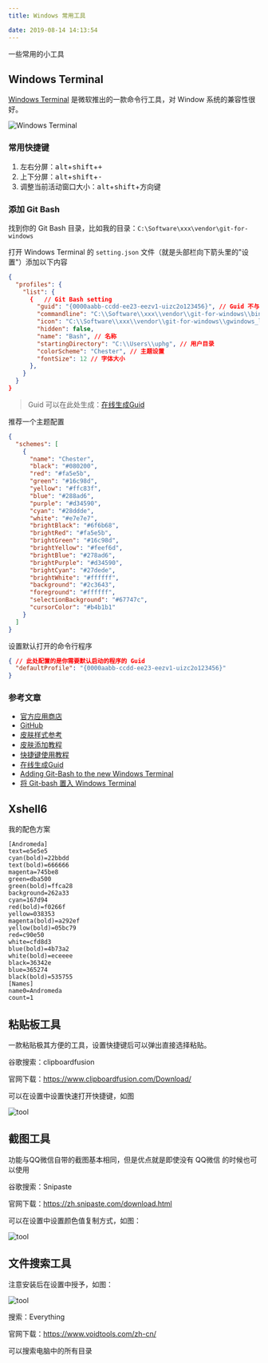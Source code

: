 ```yaml
---
title: Windows 常用工具

date: 2019-08-14 14:13:54
---
```


一些常用的小工具

<!-- more -->

## Windows Terminal

[Windows Terminal](https://www.microsoft.com/zh-cn/p/windows-terminal/9n0dx20hk701?activetab=pivot:overviewtab) 是微软推出的一款命令行工具，对 Window 系统的兼容性很好。

![Windows Terminal](../images/windows-terminal.jpg)

### 常用快捷键

1. 左右分屏：<kbd>alt</kbd>+<kbd>shift</kbd>+<kbd>+</kbd>
2. 上下分屏：<kbd>alt</kbd>+<kbd>shift</kbd>+<kbd>-</kbd>
3. 调整当前活动窗口大小：<kbd>alt</kbd>+<kbd>shift</kbd>+<kbd>方向键</kbd>

### 添加 Git Bash

找到你的 Git Bash 目录，比如我的目录：`C:\Software\xxx\vendor\git-for-windows`

打开 Windows Terminal 的 `setting.json` 文件（就是头部栏向下箭头里的"设置"）添加以下内容

```json
{
  "profiles": {
    "list": {
      {   // Git Bash setting
        "guid": "{0000aabb-ccdd-ee23-eezv1-uizc2o123456}", // Guid 不与其他程序重复即可
        "commandline": "C:\\Software\\xxx\\vendor\\git-for-windows\\bin\\bash.exe",
        "icon": "C:\\Software\\xxx\\vendor\\git-for-windows\\gwindows_logo.png",
        "hidden": false,
        "name": "Bash", // 名称
        "startingDirectory": "C:\\Users\\uphg", // 用户目录
        "colorScheme": "Chester", // 主题设置
        "fontSize": 12 // 字体大小
      },
    }
  }
}
```

> Guid 可以在此处生成：[在线生成Guid](https://www.guidgenerator.com/online-guid-generator.aspx)

推荐一个主题配置

```json
{
  "schemes": [
    {
      "name": "Chester",
      "black": "#080200",
      "red": "#fa5e5b",
      "green": "#16c98d",
      "yellow": "#ffc83f",
      "blue": "#288ad6",
      "purple": "#d34590",
      "cyan": "#28ddde",
      "white": "#e7e7e7",
      "brightBlack": "#6f6b68",
      "brightRed": "#fa5e5b",
      "brightGreen": "#16c98d",
      "brightYellow": "#feef6d",
      "brightBlue": "#278ad6",
      "brightPurple": "#d34590",
      "brightCyan": "#27dede",
      "brightWhite": "#ffffff",
      "background": "#2c3643",
      "foreground": "#ffffff",
      "selectionBackground": "#67747c",
      "cursorColor": "#b4b1b1"
    }
  ]
}
```

设置默认打开的命令行程序

```json
{ // 此处配置的是你需要默认启动的程序的 Guid
  "defaultProfile": "{0000aabb-ccdd-ee23-eezv1-uizc2o123456}"
}
```

### 参考文章

- [官方应用商店](https://www.microsoft.com/zh-cn/p/windows-terminal/9n0dx20hk701?activetab=pivot:overviewtab)
- [GitHub](https://github.com/microsoft/terminal)
- [皮肤样式参考](https://windowsterminalthemes.dev/)
- [皮肤添加教程](https://docs.microsoft.com/zh-cn/windows/terminal/customize-settings/color-schemes)
- [快捷键使用教程](https://docs.microsoft.com/zh-cn/windows/terminal/panes)
- [在线生成Guid](https://www.guidgenerator.com/online-guid-generator.aspx)
- [Adding Git-Bash to the new Windows Terminal](https://stackoverflow.com/questions/56839307/adding-git-bash-to-the-new-windows-terminal)
- [将 Git-bash 置入 Windows Terminal](https://blog.yasol.cn/post/33)

## Xshell6

我的配色方案

```
[Andromeda]
text=e5e5e5
cyan(bold)=22bbdd
text(bold)=666666
magenta=745be8
green=dba500
green(bold)=ffca28
background=262a33
cyan=167d94
red(bold)=f0266f
yellow=038353
magenta(bold)=a292ef
yellow(bold)=05bc79
red=c90e50
white=cfd8d3
blue(bold)=4b73a2
white(bold)=eceeee
black=36342e
blue=365274
black(bold)=535755
[Names]
name0=Andromeda
count=1
```


## 粘贴板工具

一款粘贴极其方便的工具，设置快捷键后可以弹出直接选择粘贴。

谷歌搜索：clipboardfusion

官网下载：https://www.clipboardfusion.com/Download/

可以在设置中设置快速打开快捷键，如图

![tool](../images/clipboardfusion_01.png)

## 截图工具 

功能与QQ微信自带的截图基本相同，但是优点就是即使没有 QQ微信 的时候也可以使用

谷歌搜索：Snipaste 

官网下载：https://zh.snipaste.com/download.html

可以在设置中设置颜色值复制方式，如图：

![tool](../images/snipaste_01.png)

## 文件搜索工具

注意安装后在设置中授予，如图：

![tool](../images/Everything-1-4-1.jpg)

搜索：Everything

官网下载：https://www.voidtools.com/zh-cn/

可以搜索电脑中的所有目录